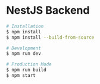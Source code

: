 # NestJS Backend

```bash
# Installation
$ npm install
$ npm install --build-from-source

# Development
$ npm run dev

# Production Mode
$ npm run build
$ npm start
```

